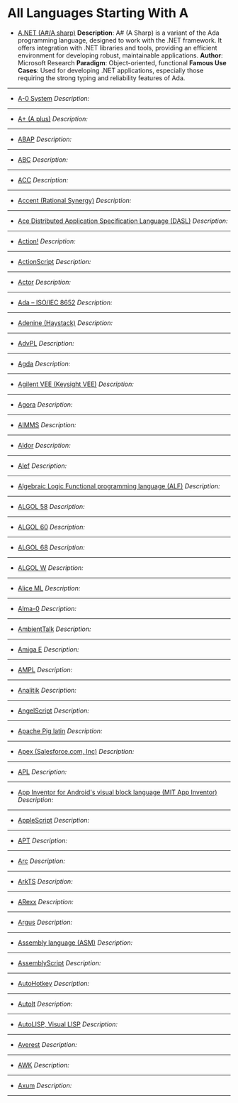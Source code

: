 # All Languages Starting With A

- [A.NET (A#/A sharp)](project-hello-world/blob/main/A/hello.a)
**Description**: A# (A Sharp) is a variant of the Ada programming language, designed to work with the .NET framework. It offers integration with .NET libraries and tools, providing an efficient environment for developing robust, maintainable applications. 
**Author**: Microsoft Research 
**Paradigm**: Object-oriented, functional
**Famous Use Cases**: Used for developing .NET applications, especially those requiring the strong typing and reliability features of Ada.

---

- [A-0 System]()
_Description:_


---

- [A+ (A plus)]()
_Description:_


---

- [ABAP]()
_Description:_


---

- [ABC]()
_Description:_


---

- [ACC]()
_Description:_


---

- [Accent (Rational Synergy)]()
_Description:_


---

- [Ace Distributed Application Specification Language (DASL)]()
_Description:_


---

- [Action!]()
_Description:_


---

- [ActionScript]()
_Description:_


---

- [Actor]()
_Description:_


---

- [Ada – ISO/IEC 8652]()
_Description:_


---

- [Adenine (Haystack)]()
_Description:_


---

- [AdvPL]()
_Description:_


---

- [Agda]()
_Description:_


---

- [Agilent VEE (Keysight VEE)]()
_Description:_


---

- [Agora]()
_Description:_


---

- [AIMMS]()
_Description:_


---

- [Aldor]()
_Description:_


---

- [Alef]()
_Description:_


---

- [Algebraic Logic Functional programming language (ALF)]()
_Description:_


---

- [ALGOL 58]()
_Description:_


---

- [ALGOL 60]()
_Description:_


---

- [ALGOL 68]()
_Description:_


---

- [ALGOL W]()
_Description:_


---

- [Alice ML]()
_Description:_


---

- [Alma-0]()
_Description:_


---

- [AmbientTalk]()
_Description:_


---

- [Amiga E]()
_Description:_


---

- [AMPL]()
_Description:_


---

- [Analitik]()
_Description:_


---

- [AngelScript]()
_Description:_


---

- [Apache Pig latin]()
_Description:_


---

- [Apex (Salesforce.com, Inc)]()
_Description:_


---

- [APL]()
_Description:_


---

- [App Inventor for Android's visual block language (MIT App Inventor)]()
_Description:_


---

- [AppleScript]()
_Description:_


---

- [APT]()
_Description:_


---

- [Arc]()
_Description:_


---

- [ArkTS]()
_Description:_


---

- [ARexx]()
_Description:_


---

- [Argus]()
_Description:_


---

- [Assembly language (ASM)]()
_Description:_


---

- [AssemblyScript]()
_Description:_


---

- [AutoHotkey]()
_Description:_


---

- [AutoIt]()
_Description:_


---

- [AutoLISP, Visual LISP]()
_Description:_


---

- [Averest]()
_Description:_


---

- [AWK]()
_Description:_


---

- [Axum]()
_Description:_


---
